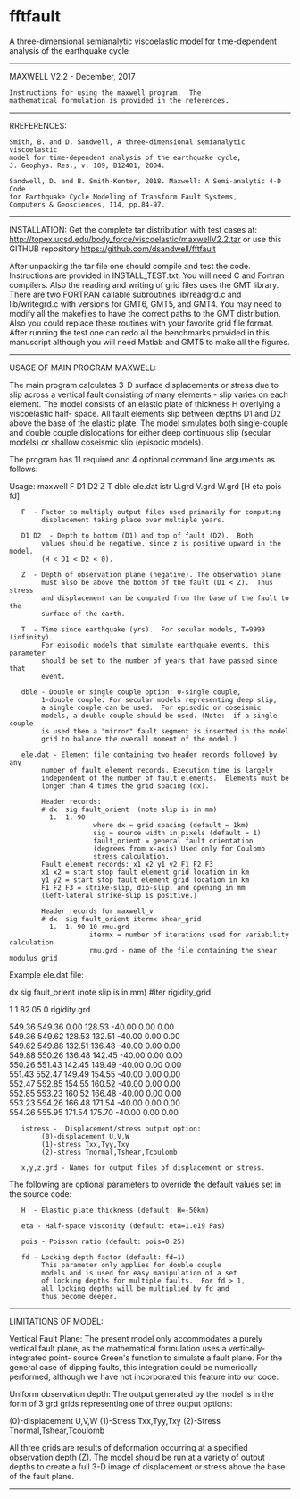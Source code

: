 # fftfault
A three-dimensional semianalytic viscoelastic model for time-dependent analysis of the earthquake cycle
****************************************************************
MAXWELL V2.2 -  December, 2017
    
    Instructions for using the maxwell program.  The
    mathematical formulation is provided in the references.
****************************************************************
RREFERENCES:

    Smith, B. and D. Sandwell, A three-dimensional semianalytic viscoelastic 
    model for time-dependent analysis of the earthquake cycle, 
    J. Geophys. Res., v. 109, B12401, 2004.

    Sandwell, D. and B. Smith-Konter, 2018. Maxwell: A Semi-analytic 4-D Code 
    for Earthquake Cycle Modeling of Transform Fault Systems, 
    Computers & Geosciences, 114, pp.84-97.
    
***************************************************************
INSTALLATION:
Get the complete tar distribution with test cases at:
http://topex.ucsd.edu/body_force/viscoelastic/maxwellV2.2.tar
or use this GITHUB repository https://github.com/dsandwell/fftfault

After unpacking the tar file one should compile and test the code.  
Instructions are provided in INSTALL_TEST.txt. You will need C and Fortran compilers.  Also the reading and writing 
of grid files uses the GMT library.  There are two FORTRAN callable 
subroutines lib/readgrd.c and lib/writegrd.c with versions for GMT6, GMT5, and GMT4. You may need to modify all the makefiles to have the correct paths to the 
GMT distribution.  Also you could replace these routines with your favorite 
grid file format. After running the test  one can redo all the benchmarks provided 
in this manuscript although  you will need Matlab and GMT5 to make all the figures.
***************************************************************
USAGE OF MAIN PROGRAM MAXWELL:

The main program calculates 3-D surface displacements or stress due to slip across 
a vertical fault consisting of many elements - slip varies on each element. The 
model consists of an elastic plate of thickness H overlying a viscoelastic half-
space. All fault elements slip between depths D1 and D2 above the base of the 
elastic plate.  The model simulates both single-couple and double couple 
dislocations for either deep continuous slip (secular models) or shallow coseismic 
slip (episodic models).  

The program has 11 required and 4 optional command line arguments as follows:

Usage: maxwell F D1 D2 Z T dble ele.dat istr U.grd V.grd W.grd [H eta pois fd]

       F  - Factor to multiply output files used primarily for computing 
            displacement taking place over multiple years.  
   
       D1 D2  - Depth to bottom (D1) and top of fault (D2).  Both
            values should be negative, since z is positive upward in the model.
            (H < D1 < D2 < 0).          
    
       Z  - Depth of observation plane (negative). The observation plane
            must also be above the bottom of the fault (D1 < Z).  Thus stress
            and displacement can be computed from the base of the fault to the 
            surface of the earth.

       T  - Time since earthquake (yrs).  For secular models, T=9999 (infinity).
            For episodic models that simulate earthquake events, this parameter          
            should be set to the number of years that have passed since that 
            event. 
   
       dble - Double or single couple option: 0-single couple,
            1-double couple. For secular models representing deep slip,
            a single couple can be used.  For episodic or coseismic
            models, a double couple should be used. (Note:  if a single-couple 
            is used then a "mirror" fault segment is inserted in the model 
            grid to balance the overall moment of the model.)
   
       ele.dat - Element file containing two header records followed by any 
            number of fault element records. Execution time is largely 
            independent of the number of fault elements.  Elements must be 
            longer than 4 times the grid spacing (dx).

            Header records:
            # dx  sig fault_orient  (note slip is in mm)
              1.  1. 90
                         where dx = grid spacing (default = 1km)
                         sig = source width in pixels (default = 1)
                         fault_orient = general fault orientation 
                         (degrees from x-axis) Used only for Coulomb 
                         stress calculation.
            Fault element records: x1 x2 y1 y2 F1 F2 F3
            x1 x2 = start stop fault element grid location in km
            y1 y2 = start stop fault element grid location in km
            F1 F2 F3 = strike-slip, dip-slip, and opening in mm
            (left-lateral strike-slip is positive.)

            Header records for maxwell_v
            # dx  sig fault_orient itermx shear_grid
              1.  1. 90 10 rmu.grd
                        itermx = number of iterations used for variability calculation
                        rmu.grd - name of the file containing the shear modulus grid

 Example ele.dat file:
 
  dx  sig fault_orient (note slip is in mm) #iter rigidity_grid
  
  1  1 82.05 0 rigidity.grd
  
  549.36 549.36   0.00 128.53 -40.00   0.00   0.00  
  549.36 549.62 128.53 132.51 -40.00   0.00   0.00  
  549.62 549.88 132.51 136.48 -40.00   0.00   0.00  
  549.88 550.26 136.48 142.45 -40.00   0.00   0.00  
  550.26 551.43 142.45 149.49 -40.00   0.00   0.00  
  551.43 552.47 149.49 154.55 -40.00   0.00   0.00  
  552.47 552.85 154.55 160.52 -40.00   0.00   0.00  
  552.85 553.23 160.52 166.48 -40.00   0.00   0.00  
  553.23 554.26 166.48 171.54 -40.00   0.00   0.00  
  554.26 555.95 171.54 175.70 -40.00   0.00   0.00  

       istress -  Displacement/stress output option:
            (0)-displacement U,V,W
            (1)-stress Txx,Tyy,Txy
            (2)-stress Tnormal,Tshear,Tcoulomb
     
       x,y,z.grd - Names for output files of displacement or stress. 
    
The following are optional parameters to override the default values 
set in the source code:
   
       H  - Elastic plate thickness (default: H=-50km) 
   
       eta - Half-space viscosity (default: eta=1.e19 Pas) 
          
       pois - Poisson ratio (default: pois=0.25) 
          
       fd - Locking depth factor (default: fd=1) 
            This parameter only applies for double couple
            models and is used for easy manipulation of a set
            of locking depths for multiple faults.  For fd > 1,
            all locking depths will be multiplied by fd and
            thus become deeper. 

 
****************************************************************
LIMITATIONS OF MODEL:

Vertical Fault Plane:  The present model only accommodates a purely vertical
fault plane, as the mathematical formulation uses a vertically-integrated point-
source Green's function to simulate a fault plane.   For the general case of 
dipping faults, this integration could be numerically performed, although we have 
not incorporated this feature into our code.  

Uniform observation depth:  The output generated by the model is in the form of 
3 grd grids representing one of three output options:  

  (0)-displacement U,V,W
  (1)-Stress Txx,Tyy,Txy
  (2)-Stress Tnormal,Tshear,Tcoulomb

All three grids are results of deformation occurring at a specified observation 
depth (Z).  The model should be run at a variety of output depths to create a full 
3-D image of displacement or stress above the base of the fault plane. 

****************************************************************

